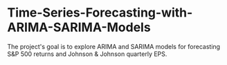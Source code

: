 # Time-Series-Forecasting-with-ARIMA-SARIMA-Models
The project's goal is to explore ARIMA and SARIMA models for forecasting S&amp;P 500 returns and Johnson &amp; Johnson quarterly EPS.
